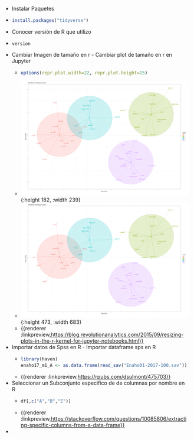 - Instalar Paquetes
- ```r
  install.packages("tidyverse")
  ```
- Conocer versión de R que utilizo
- ```terminal
  version
  ```
- Cambiar Imagen de tamaño en r  - Cambiar plot de tamaño en r en Jupyter
	- ```R
	  options(repr.plot.width=22, repr.plot.height=15)
	  ```
	- ![image.png](../assets/image_1639531345532_0.png){:height 182, :width 239}
	- ![image.png](../assets/image_1639531351044_0.png){:height 473, :width 683}
	- {{renderer :linkpreview,https://blog.revolutionanalytics.com/2015/09/resizing-plots-in-the-r-kernel-for-jupyter-notebooks.html}}
- Importar datos de Spss en R - Importar dataframe sps en R
	- ```r
	  library(haven)
	  enaho17_m1_A <- as.data.frame(read_sav("Enaho01-2017-100.sav"))
	  ```
	- {{renderer :linkpreview,https://rpubs.com/dsulmont/475703}}
- Seleccionar un Subconjunto especifico de  de columnas por nombre en R
	- ```r
	  df[,c("A","B","E")] 
	  ```
	- {{renderer :linkpreview,https://stackoverflow.com/questions/10085806/extracting-specific-columns-from-a-data-frame}}
-